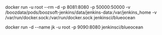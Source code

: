 docker run -u root --rm -d -p 8081:8080 -p 50000:50000 -v /boozdata/pods/boozsoft-jenkins/data/jenkins-data:/var/jenkins_home -v /var/run/docker.sock:/var/run/docker.sock jenkinsci/blueocean




docker run -d  --name jk -u root -p 9090:8080  jenkinsci/blueocean